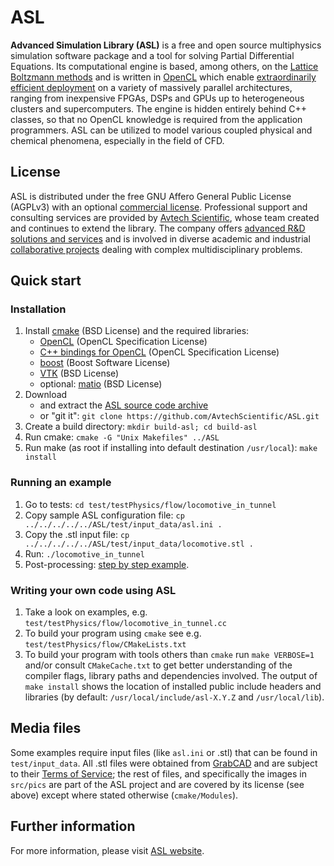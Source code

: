 # ASL

__Advanced Simulation Library (ASL)__ is a free and open source multiphysics simulation software package and a tool for solving Partial Differential Equations. Its computational engine is based, among others, on the [Lattice Boltzmann methods](http://en.wikipedia.org/wiki/Lattice_Boltzmann_methods) and is written in [OpenCL](http://en.wikipedia.org/wiki/OpenCL) which enable [extraordinarily efficient deployment](http://asl.org.il/benchmarks) on a variety of massively parallel architectures, ranging from inexpensive FPGAs, DSPs and GPUs up to heterogeneous clusters and supercomputers. The engine is hidden entirely behind C++ classes, so that no OpenCL knowledge is required from the application programmers. ASL can be utilized to model various coupled physical and chemical phenomena, especially in the field of CFD.


## License

ASL is distributed under the free GNU Affero General Public License (AGPLv3) with an optional [commercial license](http://asl.org.il/licensing). Professional support and consulting services are provided by [Avtech Scientific](http://avtechscientific.com), whose team created and continues to extend the library. The company offers [advanced R&D solutions and services](http://avtechscientific.com/services) and is involved in diverse academic and industrial [collaborative projects](http://avtechscientific.com/projects) dealing with complex multidisciplinary problems.


## Quick start

### Installation

1. Install [cmake](http://cmake.org) (BSD License) and the required libraries:
	- [OpenCL](https://www.khronos.org/opencl) (OpenCL Specification License)
	- [C++ bindings for OpenCL](https://www.khronos.org/registry/cl/api/1.1/cl.hpp) (OpenCL Specification License)
	- [boost](http://www.boost.org) (Boost Software License)
	- [VTK](http://vtk.org) (BSD License)
	- optional: [matio](https://sourceforge.net/projects/matio) (BSD License)
2. Download
	- and extract the [ASL source code archive](https://github.com/AvtechScientific/ASL/archive/master.zip)
	- or "git it": `git clone https://github.com/AvtechScientific/ASL.git`
3. Create a build directory: `mkdir build-asl; cd build-asl`
4. Run cmake: `cmake -G "Unix Makefiles" ../ASL`
5. Run make (as root if installing into default destination `/usr/local`): `make install`

### Running an example

1. Go to tests: `cd test/testPhysics/flow/locomotive_in_tunnel`
2. Copy sample ASL configuration file: `cp ../../../../../ASL/test/input_data/asl.ini .`
3. Copy the .stl input file: `cp ../../../../../ASL/test/input_data/locomotive.stl .`
4. Run: `./locomotive_in_tunnel`
5. Post-processing: [step by step example](https://github.com/AvtechScientific/ASL/wiki/User-Guide#Post-processing).

### Writing your own code using ASL

1. Take a look on examples, e.g. `test/testPhysics/flow/locomotive_in_tunnel.cc`
2. To build your program using `cmake` see e.g. `test/testPhysics/flow/CMakeLists.txt`
3. To build your program with tools others than `cmake` run `make VERBOSE=1` and/or consult `CMakeCache.txt` to get better understanding of the compiler flags, library paths and dependencies involved. The output of `make install` shows the location of installed public include headers and libraries (by default: `/usr/local/include/asl-X.Y.Z` and `/usr/local/lib`).


## Media files

Some examples require input files (like `asl.ini` or .stl) that can be found in `test/input_data`.
All .stl files were obtained from [GrabCAD](https://grabcad.com/) and are subject to their [Terms of Service](https://grabcad.com/terms); the rest of files, and specifically the images in `src/pics` are part of the ASL project and are covered by its license (see above) except where stated otherwise (`cmake/Modules`).


## Further information

For more information, please visit [ASL website](http://asl.org.il).
